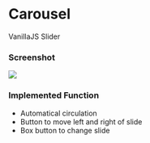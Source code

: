 # Carousel
VanillaJS Slider

### Screenshot
<img src="https://user-images.githubusercontent.com/26537048/83329177-f1110100-a2c2-11ea-80cc-d69c46f3a814.png">

### Implemented Function
- Automatical circulation
- Button to move left and right of slide
- Box button to change slide
